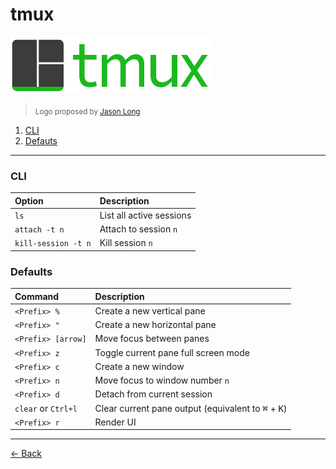 [index]: https://github.com/rafaelrinaldi/cheatsheets
[jason]: https://twitter.com/jasonlong

# tmux

<img src=tmux.png width=320>

><sub>Logo proposed by [Jason Long][jason]</sub>

1. [CLI](#1.0)
1. [Defauts](#2.0)

---

### <a name='1.0'></a>CLI

| Option | Description |
| :--- | :--- |
| `ls` | List all active sessions |
| `attach -t n` | Attach to session `n` |
| `kill-session -t n` | Kill session `n` |

### <a name='2.0'></a>Defaults

| Command | Description |
| :--- | :--- |
| `<Prefix> %` | Create a new vertical pane |
| `<Prefix> "` | Create a new horizontal pane |
| `<Prefix> [arrow]` | Move focus between panes |
| `<Prefix> z` | Toggle current pane full screen mode |
| `<Prefix> c` | Create a new window |
| `<Prefix> n` | Move focus to window number `n` |
| `<Prefix> d` | Detach from current session |
| `clear` or `Ctrl+l` | Clear current pane output (equivalent to <kbd>⌘</kbd> + <kbd>K</kbd>) |
| `<Prefix> r` | Render UI |

---

[← Back][index]
